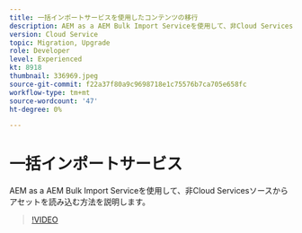 ```yaml
---
title: 一括インポートサービスを使用したコンテンツの移行
description: AEM as a AEM Bulk Import Serviceを使用して、非Cloud Servicesソースからアセットを読み込む方法を説明します。
version: Cloud Service
topic: Migration, Upgrade
role: Developer
level: Experienced
kt: 8918
thumbnail: 336969.jpeg
source-git-commit: f22a37f80a9c9698718e1c75576b7ca705e658fc
workflow-type: tm+mt
source-wordcount: '47'
ht-degree: 0%

---
```



# 一括インポートサービス

AEM as a AEM Bulk Import Serviceを使用して、非Cloud Servicesソースからアセットを読み込む方法を説明します。

>[!VIDEO](https://video.tv.adobe.com/v/336969/?quality=12&learn=on)
